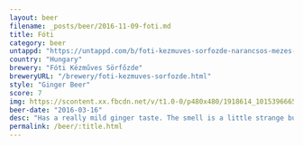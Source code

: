 ```yaml
---
layout: beer
filename: _posts/beer/2016-11-09-foti.md
title: Fóti
category: beer
untappd: "https://untappd.com/b/foti-kezmuves-sorfozde-narancsos-mezes-gyombersor/444408"
country: "Hungary"
brewery: "Fóti Kézműves Sörfőzde"
breweryURL: "/brewery/foti-kezmuves-sorfozde.html"
style: "Ginger Beer"
score: 7
img: https://scontent.xx.fbcdn.net/v/t1.0-0/p480x480/1918614_10153966650093745_125776627995891948_n.jpg?oh=ba6405eb6f185945b95069d00d7d323e&oe=5AE0A972
beer-date: "2016-03-16"
desc: "Has a really mild ginger taste. The smell is a little strange but the flavour really grows on you"
permalink: /beer/:title.html
---
```

